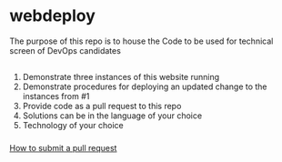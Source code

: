 # webdeploy
The purpose of this repo is to house the Code to be used for technical screen of DevOps candidates

## 

1. Demonstrate three instances of this website running
2. Demonstrate procedures for deploying an updated change to the instances from #1
3. Provide code as a pull request to this repo
4. Solutions can be in the language of your choice
5. Technology of your choice


###

[How to submit a pull request](https://help.github.com/articles/creating-a-pull-request)